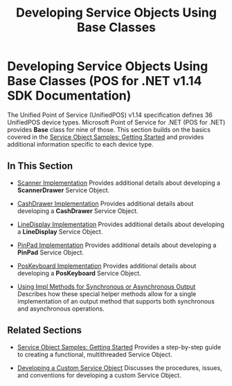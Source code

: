 ﻿---
title: Developing Service Objects Using Base Classes
description: Developing Service Objects Using Base Classes (POS for .NET v1.14 SDK Documentation)
ms.date: 03/03/2014
ms.topic: how-to
ms.custom: pos-restored-from-archive
---

# Developing Service Objects Using Base Classes (POS for .NET v1.14 SDK Documentation)

The Unified Point of Service (UnifiedPOS) v1.14 specification defines 36 UnifiedPOS device types. Microsoft Point of Service for .NET (POS for .NET) provides **Base** class for nine of those. This section builds on the basics covered in the [Service Object Samples: Getting Started](service-object-samples-getting-started.md) and provides additional information specific to each device type.

## In This Section

- [Scanner Implementation](scanner-implementation.md)
    Provides additional details about developing a **ScannerDrawer** Service Object.

- [CashDrawer Implementation](cashdrawer-implementation.md)
    Provides additional details about developing a **CashDrawer** Service Object.

- [LineDisplay Implementation](linedisplay-implementation.md)
    Provides additional details about developing a **LineDisplay** Service Object.

- [PinPad Implementation](pinpad-implementation.md)
    Provides additional details about developing a **PinPad** Service Object.

- [PosKeyboard Implementation](poskeyboard-implementation.md)
    Provides additional details about developing a **PosKeyboard** Service Object.

- [Using Impl Methods for Synchronous or Asynchronous Output](using-impl-methods-for-synchronous-or-asynchronous-output.md)
    Describes how these special helper methods allow for a single implementation of an output method that supports both synchronous and asynchronous operations.

## Related Sections

- [Service Object Samples: Getting Started](service-object-samples-getting-started.md)
    Provides a step-by-step guide to creating a functional, multithreaded Service Object.

- [Developing a Custom Service Object](developing-a-custom-service-object.md)
    Discusses the procedures, issues, and conventions for developing a custom Service Object.

